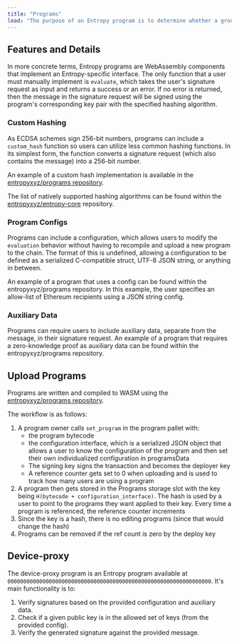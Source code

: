 ```yaml
---
title: "Programs"
lead: "The purpose of an Entropy program is to determine whether a group of nodes should generate a signature or not. Developers can create and deploy programs, but validator nodes are the only agents that will directly interact with the programs once deployed. Programs do not return any data other than a _success_ or _failed_ response."
---
```


## Features and Details

In more concrete terms, Entropy programs are WebAssembly components that implement an Entropy-specific interface. The only function that a user must manually implement is `evaluate`, which takes the user's signature request as input and returns a success or an error. If no error is returned, then the message in the signature request will be signed using the program's corresponding key pair with the specified hashing algorithm.

### Custom Hashing

As ECDSA schemes sign 256-bit numbers, programs can include a `custom_hash` function so users can utilize less common hashing functions. In its simplest form, the function converts a signature request (which also contains the message) into a 256-bit number.

An example of a custom hash implementation is available in the [entropyxyz/programs repository](https://github.com/entropyxyz/programs/).

The list of natively supported hashing algorithms can be found within the [entropyxyz/entropy-core](https://github.com/entropyxyz/entropy-core/blob/master/crates/shared/src/types.rs#L101) repository.

### Program Configs

Programs can include a configuration, which allows users to modify the `evaluation` behavior without having to recompile and upload a new program to the chain. The format of this is undefined, allowing a configuration to be defined as a serialized C-compatible struct, UTF-8 JSON string, or anything in between.

An example of a program that uses a config can be found within the entropyxyz/programs repository. In this example, the user specifies an allow-list of Ethereum recipients using a JSON string config.

### Auxiliary Data

Programs can require users to include auxiliary data, separate from the message, in their signature request. An example of a program that requires a zero-knowledge proof as auxiliary data can be found within the entropyxyz/programs repository.

## Upload Programs

Programs are written and compiled to WASM using the [entropyxyz/programs repository](https://github.com/entropyxyz/programs).

The workflow is as follows:

1. A program owner calls `set_program` in the program pallet with:
    - the program bytecode
    - the configuration interface, which is a serialized JSON object that allows a user to know the configuration of the program and then set their own individualized configuration in programsData
    - The signing key signs the transaction and becomes the deployer key
    - A reference counter gets set to 0 when uploading and is used to track how many users are using a program
2. A program then gets stored in the Programs storage slot with the key being `H(bytecode + configuration_interface)`. The hash is used by a user to point to the programs they want applied to their key. Every time a program is referenced, the reference counter increments
3. Since the key is a hash, there is no editing programs (since that would change the hash)
4. Programs can be removed if the ref count is zero by the deploy key

## Device-proxy

The device-proxy program is an Entropy program available at `0000000000000000000000000000000000000000000000000000000000000000`. It's main functionality is to:

1. Verify signatures based on the provided configuration and auxiliary data.
1. Check if a given public key is in the allowed set of keys (from the provided config).
1. Verify the generated signature against the provided message.
